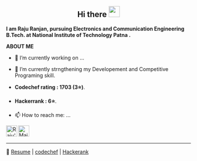 <h2 align="Center">  Hi there <img src="https://media.giphy.com/media/WUlplcMpOCEmTGBtBW/giphy.gif" width="30"> </h3>


**I am Raju Ranjan, pursuing **Electronics and Communication Engineering** B.Tech. at **National Institute of Technology Patna** .**

**ABOUT ME**

- 🔭 I’m currently working on ...
- 🌱 I’m currently strngthening my Developement and Competitive Programing skill.
- **Codechef rating : 1703 (3⭐)**. </br>
- **Hackerrank : 6⭐**. </br>

- 📫 How to reach me: ...


<a href="https://www.linkedin.com/in/raju-ranjan-769839169/">
  <img align="left" alt="Raju's Linkdein" width="30px" src="https://cdn.jsdelivr.net/npm/simple-icons@v3/icons/linkedin.svg" />


</a>
<a href="rajur.ug18.ec@nitp.ac.in">
  <img align="left" alt="Mail to RAJU" width="30px" src="https://www.flaticon.com/svg/vstatic/svg/60/60543.svg?token=exp=1614325189~hmac=e29944d79de7c19d7537cf197a9b7f6e" />


</a>
<br>
<br>
<hr>

 

  
:pencil: [Resume](https://github.com/rajutges/resume/blob/main/RESUME_Raju_Ranjan.pdf)  |  [codechef](https://www.codechef.com/users/raju_tges)  |  [Hackerank](https://www.hackerrank.com/rajutges)
